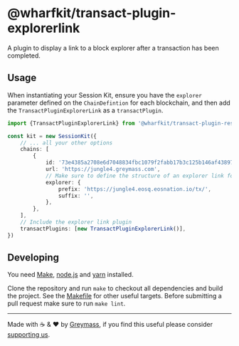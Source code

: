 # @wharfkit/transact-plugin-explorerlink

A plugin to display a link to a block explorer after a transaction has been completed.

## Usage

When instantiating your Session Kit, ensure you have the `explorer` parameter defined on the `ChainDefintion` for each blockchain, and then add the `TransactPluginExplorerLink` as a `transactPlugin`.

```ts
import {TransactPluginExplorerLink} from '@wharfkit/transact-plugin-resource-provider'

const kit = new SessionKit({
    // ... all your other options
    chains: [
        {
            id: '73e4385a2708e6d7048834fbc1079f2fabb17b3c125b146af438971e90716c4d',
            url: 'https://jungle4.greymass.com',
            // Make sure to define the structure of an explorer link for each chain in your chain definitions.
            explorer: {
                prefix: 'https://jungle4.eosq.eosnation.io/tx/',
                suffix: '',
            },
        },
    ],
    // Include the explorer link plugin
    transactPlugins: [new TransactPluginExplorerLink()],
})
```

## Developing

You need [Make](https://www.gnu.org/software/make/), [node.js](https://nodejs.org/en/) and [yarn](https://classic.yarnpkg.com/en/docs/install) installed.

Clone the repository and run `make` to checkout all dependencies and build the project. See the [Makefile](./Makefile) for other useful targets. Before submitting a pull request make sure to run `make lint`.

---

Made with ☕️ & ❤️ by [Greymass](https://greymass.com), if you find this useful please consider [supporting us](https://greymass.com/support-us).
